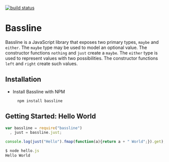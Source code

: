[![build status](https://secure.travis-ci.org/ethul/bassline.png)](http://travis-ci.org/ethul/bassline)
# Bassline

Bassline is a JavaScript library that exposes two primary types, `maybe`
and `either`. The `maybe` type  may be used to model an optional value.
The constructor functions `nothing` and `just` create a `maybe`.
The `either` type is used to represent values with two possibilities.
The constructor functions `left` and `right` create such values.

## Installation

* Install Bassline with NPM

        npm install bassline

## Getting Started: Hello World

```javascript
var bassline = require("bassline")
  , just = bassline.just;

console.log(just("Hello").fmap(function(a){return a + " World";}).get);

$ node hello.js
Hello World
```
